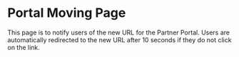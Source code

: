 # Portal Moving Page

This page is to notify users of the new URL for the Partner Portal. 
Users are automatically redirected to the new URL after 10 seconds if they do not click on the link.